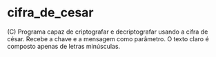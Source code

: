 # cifra_de_cesar
 (C) Programa capaz de criptografar e decriptografar usando a cifra de césar. Recebe a chave e a mensagem como parâmetro. O texto claro é composto apenas de letras minúsculas.
